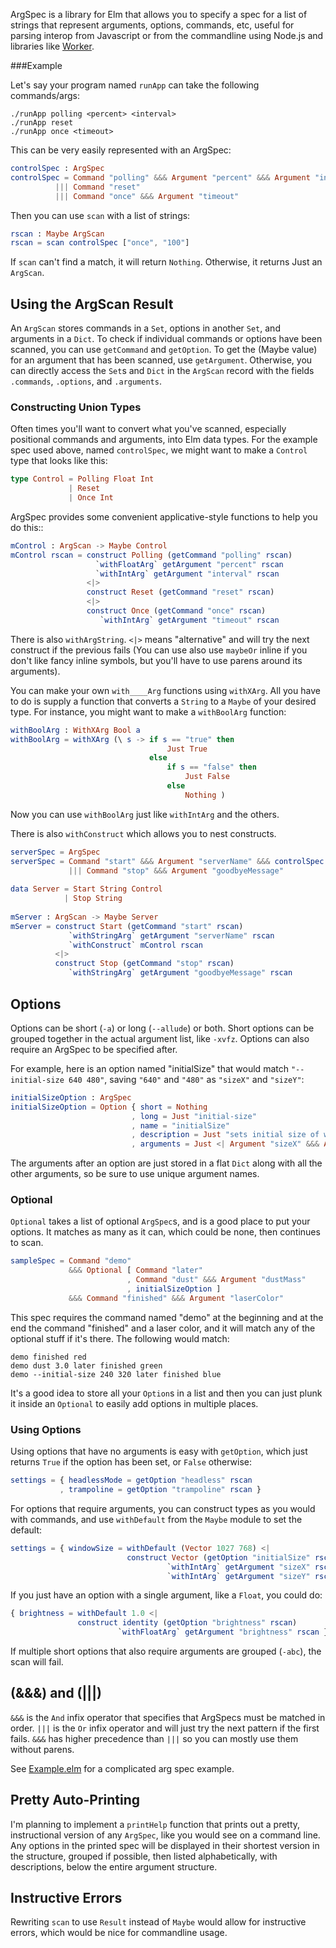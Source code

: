 
ArgSpec is a library for Elm that allows you to specify a spec for a
list of strings that represent arguments, options, commands, etc,
useful for parsing interop from Javascript or from the commandline
using Node.js and libraries like
[Worker](http://package.elm-lang.org/packages/lukewestby/worker/latest).

###Example

Let's say your program named `runApp` can take the following commands/args:

```
./runApp polling <percent> <interval>
./runApp reset
./runApp once <timeout>
```

This can be very easily represented with an ArgSpec:

```elm
controlSpec : ArgSpec
controlSpec = Command "polling" &&& Argument "percent" &&& Argument "interval"
          ||| Command "reset"
          ||| Command "once" &&& Argument "timeout"
```

Then you can use `scan` with a list of strings:

```elm
rscan : Maybe ArgScan
rscan = scan controlSpec ["once", "100"]
```

If `scan` can't find a match, it will return `Nothing`. Otherwise, it
returns Just an `ArgScan`.

## Using the ArgScan Result

An `ArgScan` stores commands in a `Set`, options in another `Set`, and arguments in
a `Dict`. To check if individual commands or options have been scanned, you can use
`getCommand` and `getOption`. To get the (Maybe value) for an argument that
has been scanned, use `getArgument`. Otherwise, you can directly 
access the `Set`s and `Dict` in the `ArgScan` record with the fields
`.commands`, `.options`, and `.arguments`.

### Constructing Union Types

Often times you'll want to convert what you've scanned, especially
positional commands and arguments, into Elm data types. For
the example spec used above, named `controlSpec`, we might want to make a `Control` type that
looks like this:

```elm
type Control = Polling Float Int
             | Reset
             | Once Int
```

ArgSpec provides some convenient applicative-style functions to
help you do this::

```elm
mControl : ArgScan -> Maybe Control
mControl rscan = construct Polling (getCommand "polling" rscan)
                   `withFloatArg` getArgument "percent" rscan
                   `withIntArg` getArgument "interval" rscan
                 <|>
                 construct Reset (getCommand "reset" rscan)
                 <|>
                 construct Once (getCommand "once" rscan)
                    `withIntArg` getArgument "timeout" rscan
```

There is also `withArgString`. `<|>` means "alternative" and will try
the next construct if the previous fails (You can use also use
`maybeOr` inline if you don't like fancy inline symbols, but you'll have
to use parens around its arguments).

You can make your own `with____Arg`
functions using `withXArg`. All you have to do is supply a function
that converts a `String` to a `Maybe` of your desired type.
For instance, you might want to make a `withBoolArg` function:

```elm
withBoolArg : WithXArg Bool a
withBoolArg = withXArg (\ s -> if s == "true" then
                                   Just True
                               else
                                   if s == "false" then
                                       Just False
                                   else
                                       Nothing )
```

Now you can use `withBoolArg` just like `withIntArg` and the others.

There is also `withConstruct` which allows you to nest constructs.

```elm
serverSpec = ArgSpec
serverSpec = Command "start" &&& Argument "serverName" &&& controlSpec
             ||| Command "stop" &&& Argument "goodbyeMessage"
 
data Server = Start String Control
            | Stop String
 
mServer : ArgScan -> Maybe Server
mServer = construct Start (getCommand "start" rscan)
             `withStringArg` getArgument "serverName" rscan
             `withConstruct` mControl rscan
          <|>
          construct Stop (getCommand "stop" rscan)
             `withStringArg` getArgument "goodbyeMessage" rscan
```

## Options

Options can be short (`-a`) or long (`--allude`) or both. Short
options can be grouped together in the actual argument list, like
`-xvfz`. Options can also require an ArgSpec to be specified after.

For example, here is an option named "initialSize" that would match
`"--initial-size 640 480"`, saving `"640"` and `"480"` as `"sizeX"`
and `"sizeY"`:

```elm
initialSizeOption : ArgSpec
initialSizeOption = Option { short = Nothing
                           , long = Just "initial-size"
                           , name = "initialSize"
                           , description = Just "sets initial size of window"
                           , arguments = Just <| Argument "sizeX" &&& Argument "sizeY" }
```

The arguments after an option are just stored in a flat `Dict` along with all the other
arguments, so be sure to use unique argument names.

### Optional

`Optional` takes a list of optional `ArgSpec`s, and is a good place to
put your options. It matches as many as it can, which could be none,
then continues to scan.

```elm
sampleSpec = Command "demo"
             &&& Optional [ Command "later"
                          , Command "dust" &&& Argument "dustMass"
                          , initialSizeOption ]
             &&& Command "finished" &&& Argument "laserColor"
```
This spec requires the command named "demo" at the beginning and
at the end the command "finished" and a laser color, and it will match
any of the optional stuff if it's there. The following would match:
```
demo finished red
demo dust 3.0 later finished green
demo --initial-size 240 320 later finished blue
```
It's a good idea to store all your `Option`s in a list and then you
can just plunk it inside an `Optional` to easily add options in
multiple places.

### Using Options

Using options that have no arguments is easy with `getOption`, which
just returns `True` if the option has been set, or `False` otherwise:

```elm
settings = { headlessMode = getOption "headless" rscan
           , trampoline = getOption "trampoline" rscan }
```

For options that require arguments, you can construct types as you
would with commands, and use `withDefault` from the `Maybe` module to set the default:

```elm
settings = { windowSize = withDefault (Vector 1027 768) <|
                          construct Vector (getOption "initialSize" rscan)
                                   `withIntArg` getArgument "sizeX" rscan
                                   `withIntArg` getArgument "sizeY" rscan }
```
If you just have an option with a single argument, like a `Float`, you
could do:

```elm
{ brightness = withDefault 1.0 <|
               construct identity (getOption "brightness" rscan)
                        `withFloatArg` getArgument "brightness" rscan }
```

If multiple short options that also require arguments are grouped
(`-abc`), the scan will fail.

## (&&&) and (|||)

`&&&` is the `And` infix operator that specifies that ArgSpecs must be matched
in order. `|||` is the `Or` infix operator and will just try the next
pattern if the first fails. `&&&` has higher precedence than `|||` so
you can mostly use them without parens.

See
[Example.elm](https://github.com/mpdairy/elm-argspec/blob/master/src/Example.elm)
for a complicated arg spec example.

## Pretty Auto-Printing

I'm planning to implement a `printHelp` function that prints out a
pretty, instructional version of any `ArgSpec`, like you would see on
a command line. Any options in the printed spec will be displayed in
their shortest version in the structure, grouped if possible, then
listed alphabetically, with descriptions, below the entire argument
structure.

## Instructive Errors

Rewriting `scan` to use `Result` instead of `Maybe` would allow for
instructive errors, which would be nice for commandline usage.
